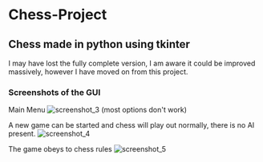 # Chess-Project
## Chess made in python using tkinter
I may have lost the fully complete version, I am aware it could be improved massively, however I have moved on from this project.

### Screenshots of the GUI
Main Menu
![screenshot_3](https://user-images.githubusercontent.com/19638401/33506240-f19bcfb0-d6e6-11e7-9d58-880785419999.png)
(most options don't work)

A new game can be started and chess will play out normally, there is no AI present.
![screenshot_4](https://user-images.githubusercontent.com/19638401/33506367-853a976a-d6e7-11e7-816a-27f18aa1528b.png)

The game obeys to chess rules
![screenshot_5](https://user-images.githubusercontent.com/19638401/33506368-85565284-d6e7-11e7-9c6f-c7cd665b2e18.png)

